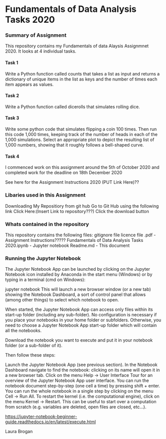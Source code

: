 # Fundamentals of Data Analysis Tasks 2020

### Summary of Assignment

This repository contains my Fundamentals of data Alaysis Assignmnet 2020. It looks at 4 individual tasks.

#### Task 1 
Write a Python function called counts that takes a list as input and returns a dictionary of unique items in the list as keys and the number of times each item appears as values.

#### Task 2

Write a Python function called dicerolls that simulates rolling dice.

#### Task 3
Write some python code that simulates flipping a coin 100 times. Then run this code 1,000 times, keeping track
of the number of heads in each of the 1,000 simulations. Select an appropriate plot to depict the resulting list of 1,000 numbers, showing that it roughly follows a bell-shaped curve.

#### Task 4


I commenced work on this assignment around the 5th of October 2020 and completed work for the deadline on 18th December 2020

See here for the Assignment Instructions 2020 (PUT Link Here)??

### Libaries used in this Assignment


Downloading My Repositiory from git hub
Go to Git Hub using the following link Click Here:(Insert Link to repository???)
Click the download button

### Whats contained in the repository

This repository contains the following files:
gitignore file
licence file
.pdf - Assignment Instructions?????
Fundamentals of Data Analysis Tasks 2020.ipynb - Jupyter notebook
Readme.md - This document


### Running the Jupyter Notebook
The Jupyter Notebook App can be launched by clicking on the Jupyter Notebook icon installed by Anaconda in the start menu (Windows) or by typing in a terminal (cmd on Windows):

jupyter notebook This will launch a new browser window (or a new tab) showing the Notebook Dashboard, a sort of control panel that allows (among other things) to select which notebook to open.

When started, the Jupyter Notebook App can access only files within its start-up folder (including any sub-folder). No configuration is necessary if you place your notebooks in your home folder or subfolders. Otherwise, you need to choose a Jupyter Notebook App start-up folder which will contain all the notebooks.

Download the notebook you want to execute and put it in your notebook folder (or a sub-folder of it).

Then follow these steps:

Launch the Jupyter Notebook App (see previous section). In the Notebook Dashboard navigate to find the notebook: clicking on its name will open it in a new browser tab. Click on the menu Help -> User Interface Tour for an overview of the Jupyter Notebook App user interface. You can run the notebook document step-by-step (one cell a time) by pressing shift + enter. You can run the whole notebook in a single step by clicking on the menu Cell -> Run All. To restart the kernel (i.e. the computational engine), click on the menu Kernel -> Restart. This can be useful to start over a computation from scratch (e.g. variables are deleted, open files are closed, etc…).

https://jupyter-notebook-beginner-guide.readthedocs.io/en/latest/execute.html

Laura Brogan 

